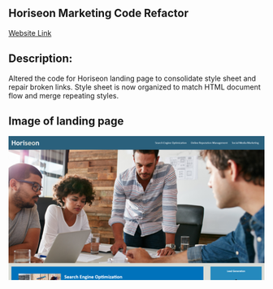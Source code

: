 ## Horiseon Marketing Code Refactor
<a href="https://winkler102.github.io/horiseon-refactor/" target="_blank">Website Link</a>

## Description:

Altered the code for Horiseon landing page to consolidate style sheet and repair broken links. Style sheet is now organized to match HTML document flow and merge repeating styles.

## Image of landing page

<img src="./assets/images/Horiseon-Readme.png"/>
